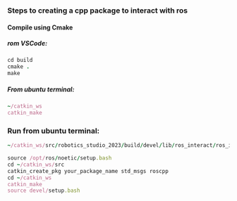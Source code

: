 ### Steps to creating a cpp package to interact with ros

#### Compile using Cmake
##### rom VSCode:
```ruby
cd build
cmake .
make
```

##### From ubuntu terminal:
```ruby
~/catkin_ws
catkin_make
```

### Run from ubuntu terminal:
```ruby
~/catkin_ws/src/robotics_studio_2023/build/devel/lib/ros_interact/ros_interact_node
```


```ruby
source /opt/ros/noetic/setup.bash
cd ~/catkin_ws/src
catkin_create_pkg your_package_name std_msgs roscpp
cd ~/catkin_ws
catkin_make
source devel/setup.bash
```

